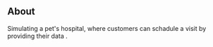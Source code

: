 
## About

Simulating a pet's hospital, where customers can schadule a visit by providing their data .


